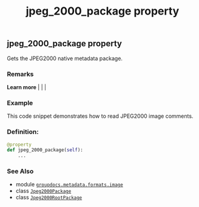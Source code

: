 ﻿---
title: jpeg_2000_package property
second_title: GroupDocs.Metadata for Python via .NET API References
description: 
type: docs
url: /python-net/groupdocs.metadata.formats.image/jpeg2000rootpackage/jpeg_2000_package/
is_root: false
weight: 130
---

## jpeg_2000_package property


Gets the JPEG2000 native metadata package.

### Remarks 


**Learn more** |
|
 |

### Example 


This code snippet demonstrates how to read JPEG2000 image comments.
### Definition:
```python
@property
def jpeg_2000_package(self):
    ...
```

### See Also
* module [`groupdocs.metadata.formats.image`](../../)
* class [`Jpeg2000Package`](/metadata/python-net/groupdocs.metadata.formats.image/jpeg2000package)
* class [`Jpeg2000RootPackage`](/metadata/python-net/groupdocs.metadata.formats.image/jpeg2000rootpackage)
